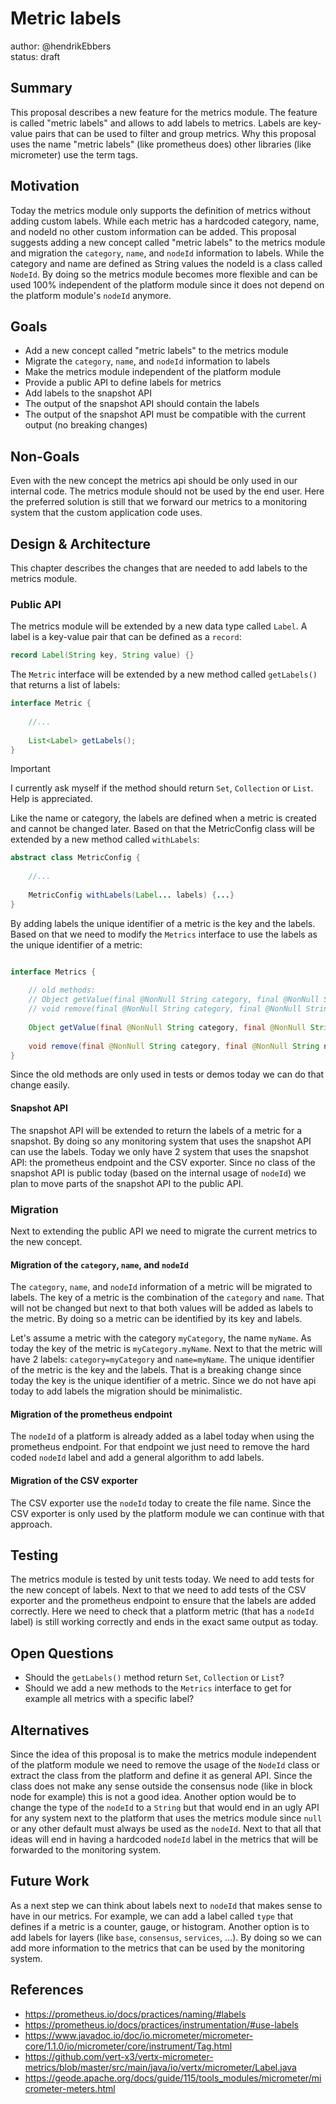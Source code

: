 # Metric labels

author: @hendrikEbbers  
status: draft

## Summary

This proposal describes a new feature for the metrics module.
The feature is called "metric labels" and allows to add labels to metrics.
Labels are key-value pairs that can be used to filter and group metrics.
Why this proposal uses the name "metric labels" (like prometheus does) other libraries (like micrometer) use the term tags.

## Motivation

Today the metrics module only supports the definition of metrics without adding custom labels.
While each metric has a  hardcoded category, name, and nodeId no other custom information can be added.
This proposal suggests adding a new concept called "metric labels" to the metrics module and
migration the `category`, `name`, and `nodeId` information to labels.
While the category and name are defined as String values the nodeId is a class called `NodeId`.
By doing so the metrics module becomes more flexible and can be used 100% independent of the
platform module since it does not depend on the platform module's `nodeId` anymore.

## Goals

- Add a new concept called "metric labels" to the metrics module
- Migrate the `category`, `name`, and `nodeId` information to labels
- Make the metrics module independent of the platform module
- Provide a public API to define labels for metrics
- Add labels to the snapshot API
- The output of the snapshot API should contain the labels
- The output of the snapshot API must be compatible with the current output (no breaking changes)

## Non-Goals

Even with the new concept the metrics api should be only used in our internal code.
The metrics module should not be used by the end user.
Here the preferred solution is still that we forward our metrics to a monitoring system that the custom application code uses.

## Design & Architecture

This chapter describes the changes that are needed to add labels to the metrics module.

### Public API

The metrics module will be extended by a new data type called `Label`.
A label is a key-value pair that can be defined as a `record`:

```java
record Label(String key, String value) {}
``` 

The `Metric` interface will be extended by a new method called `getLabels()` that returns a list of labels:

```java
interface Metric {
    
    //...
    
    List<Label> getLabels();
}
```

> [!IMPORTANT]  
> I currently ask myself if the method should return `Set`, `Collection` or `List`. Help is appreciated.

Like the name or category, the labels are defined when a metric is created and cannot be changed later.
Based on that the MetricConfig class will be extended by a new method called `withLabels`:

```java
abstract class MetricConfig {
    
    //...
    
    MetricConfig withLabels(Label... labels) {...}
}
```

By adding labels the unique identifier of a metric is the key and the labels.
Based on that we need to modify the `Metrics` interface to use the labels as the unique identifier of a metric:

```java

interface Metrics {
    
    // old methods:
    // Object getValue(final @NonNull String category, final @NonNull String name);
    // void remove(final @NonNull String category, final @NonNull String name);
    
    Object getValue(final @NonNull String category, final @NonNull String name, final @NonNull Set<Label> labels);
    
    void remove(final @NonNull String category, final @NonNull String name, final @NonNull Set<Label> labels);
}
```

Since the old methods are only used in tests or demos today we can do that change easily.

#### Snapshot API

The snapshot API will be extended to return the labels of a metric for a snapshot.
By doing so any monitoring system that uses the snapshot API can use the labels.
Today we only have 2 system that uses the snapshot API: the prometheus endpoint and the CSV exporter.
Since no class of the snapshot API is public today (based on the internal usage of `nodeId`) we plan to move parts
of the snapshot API to the public API.

### Migration

Next to extending the public API we need to migrate the current metrics to the new concept.

#### Migration of the `category`, `name`, and `nodeId`

The `category`, `name`, and `nodeId` information of a metric will be migrated to labels.
The key of a metric is the combination of the `category` and `name`.
That will not be changed but next to that both values will be added as labels to the metric.
By doing so a metric can be identified by its key and labels.

Let's assume a metric with the category `myCategory`, the name `myName`.
As today the key of the metric is `myCategory.myName`.
Next to that the metric will have 2 labels: `category=myCategory` and `name=myName`.
The unique identifier of the metric is the key and the labels.
That is a breaking change since today the key is the unique identifier of a metric.
Since we do not have api today to add labels the migration should be minimalistic.

#### Migration of the prometheus endpoint

The `nodeId` of a platform is already added as a label today when using the prometheus endpoint.
For that endpoint we just need to remove the hard coded `nodeId` label and add a general algorithm to add labels.

#### Migration of the CSV exporter

The CSV exporter use the `nodeId` today to create the file name.
Since the CSV exporter is only used by the platform module we can continue with that approach.

## Testing

The metrics module is tested by unit tests today. We need to add tests for the new concept of labels.
Next to that we need to add tests of the CSV exporter and the prometheus endpoint to ensure that the labels are added correctly.
Here we need to check that a platform metric (that has a `nodeId` label) is still working correctly and ends in the exact same output as today.

## Open Questions

- Should the `getLabels()` method return `Set`, `Collection` or `List`?
- Should we add a new methods to the `Metrics` interface to get for example all metrics with a specific label?

## Alternatives

Since the idea of this proposal is to make the metrics module independent of the platform module we need to remove
the usage of the `NodeId` class or extract the class from the platform and define it as general API.
Since the class does not make any sense outside the consensus node (like in block node for example) this is not a good idea.
Another option would be to change the type of the `nodeId` to a `String` but that would end in an ugly API for any
system next to the platform that uses the metrics module since `null` or any other default must always be used as the `nodeId`.
Next to that all that ideas will end in having a hardcoded `nodeId` label in the metrics that will be forwarded to the monitoring system.

## Future Work

As a next step we can think about labels next to `nodeId` that makes sense to have in our metrics.
For example, we can add a label called `type` that defines if a metric is a counter, gauge, or histogram.
Another option is to add labels for layers (like `base`, `consensus`, `services`, ...).
By doing so we can add more information to the metrics that can be used by the monitoring system.

## References

- https://prometheus.io/docs/practices/naming/#labels
- https://prometheus.io/docs/practices/instrumentation/#use-labels
- https://www.javadoc.io/doc/io.micrometer/micrometer-core/1.1.0/io/micrometer/core/instrument/Tag.html
- https://github.com/vert-x3/vertx-micrometer-metrics/blob/master/src/main/java/io/vertx/micrometer/Label.java
- https://geode.apache.org/docs/guide/115/tools_modules/micrometer/micrometer-meters.html
